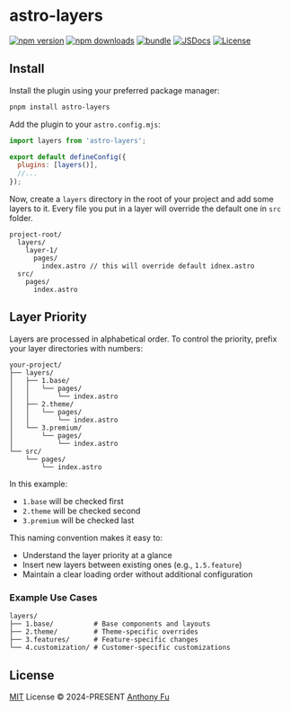 # astro-layers

[![npm version][npm-version-src]][npm-version-href]
[![npm downloads][npm-downloads-src]][npm-downloads-href]
[![bundle][bundle-src]][bundle-href]
[![JSDocs][jsdocs-src]][jsdocs-href]
[![License][license-src]][license-href]

## Install

Install the plugin using your preferred package manager:
```bash
pnpm install astro-layers
```

Add the plugin to your `astro.config.mjs`:
```js
import layers from 'astro-layers';

export default defineConfig({
  plugins: [layers()],
  //...
});
```

Now, create a `layers` directory in the root of your project and add some layers to it. Every file you put in a layer will override the default one in `src` folder. 

```
project-root/
  layers/
    layer-1/
      pages/
        index.astro // this will override default idnex.astro
  src/
    pages/
      index.astro
```

## Layer Priority

Layers are processed in alphabetical order. To control the priority, prefix your layer directories with numbers:

```
your-project/
├── layers/
│   ├── 1.base/
│   │   └── pages/
│   │       └── index.astro
│   ├── 2.theme/
│   │   └── pages/
│   │       └── index.astro
│   └── 3.premium/
│       └── pages/
│           └── index.astro
└── src/
    └── pages/
        └── index.astro
```

In this example:
- `1.base` will be checked first
- `2.theme` will be checked second
- `3.premium` will be checked last

This naming convention makes it easy to:
- Understand the layer priority at a glance
- Insert new layers between existing ones (e.g., `1.5.feature`)
- Maintain a clear loading order without additional configuration

### Example Use Cases

```
layers/
├── 1.base/          # Base components and layouts
├── 2.theme/         # Theme-specific overrides
├── 3.features/      # Feature-specific changes
└── 4.customization/ # Customer-specific customizations
```

## License

[MIT](./LICENSE) License © 2024-PRESENT [Anthony Fu](https://github.com/antfu)

<!-- Badges -->

[npm-version-src]: https://img.shields.io/npm/v/astro-layers?style=flat&colorA=080f12&colorB=1fa669
[npm-version-href]: https://npmjs.com/package/astro-layers
[npm-downloads-src]: https://img.shields.io/npm/dm/astro-layers?style=flat&colorA=080f12&colorB=1fa669
[npm-downloads-href]: https://npmjs.com/package/astro-layers
[bundle-src]: https://img.shields.io/bundlephobia/minzip/astro-layers?style=flat&colorA=080f12&colorB=1fa669&label=minzip
[bundle-href]: https://bundlephobia.com/result?p=astro-layers
[license-src]: https://img.shields.io/github/license/antfu/astro-layers.svg?style=flat&colorA=080f12&colorB=1fa669
[license-href]: https://github.com/antfu/astro-layers/blob/main/LICENSE
[jsdocs-src]: https://img.shields.io/badge/jsdocs-reference-080f12?style=flat&colorA=080f12&colorB=1fa669
[jsdocs-href]: https://www.jsdocs.io/package/astro-layers
